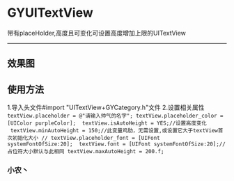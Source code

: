 # GYUITextView
带有placeHolder,高度且可变化可设置高度增加上限的UITextView

****
## 效果图

## 使用方法
1.导入头文件#import "UITextView+GYCategory.h"文件
2.设置相关属性
` textView.placeholder = @"请输入帅气的名字";
  textView.placeholder_color = [UIColor purpleColor];
  textView.isAutoHeight = YES;//设置高度变化
  textView.minAutoHeight = 150;//此变量鸡肋，无需设置,或设置它大于textView首次初始化大小
  // textView.placeholder_font = [UIFont systemFontOfSize:20];
  textView.font = [UIFont systemFontOfSize:20];//占位符大小默认与此相同
  textView.maxAutoHeight = 200.f;
`
### 小农丶
